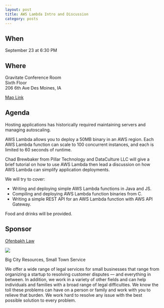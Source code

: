 ```yaml
---
layout: post
title: AWS Lambda Intro and Discussion
category: posts
---
```


## When

September 23 at 6:30 PM

## Where

Gravitate Conference Room<br />
Sixth Floor<br />
206 6th Ave Des Moines, IA

[Map Link](https://www.google.com/maps/place/206+6th+Ave,+Des+Moines,+IA+50309)

## Agenda

Hosting applications has historically required maintaining servers and managing autoscaling.

AWS Lambda allows you to deploy a 50MB binary in an AWS region. Each AWS Lambda function can scale to 100 concurrent instances, and each is limited to 60 seconds of runtime.

Chad Brewbaker from Pillar Technology and DataCulture LLC will give a brief tutorial on how to use AWS Lambda then lead a discussion on how AWS Lambda can simplify application deployments.

We will try to cover:

* Writing and deploying simple AWS Lambda functions in Java and JS.
* Compiling and deploying AWS Lambda function binaries from C.
* Writing a simple REST API for an  AWS Lambda function with AWS API Gateway.

Food and drinks will be provided.

## Sponsor

[Ofenbakh Law](http://www.ofenbakhlaw.com/)

![](http://www.ofenbakhlaw.com/180x160_logo.png)

Big City Resources, Small Town Service

We offer a wide range of legal services for small businesses that range from organizing a startup to resolving customer disputes — and everything in between.
In addition, we work in a variety of other fields and can help individuals and families with a broad range of legal difficulties. We know the toll these problems can have on a person or family and work with you to relieve that burden. We work hard to resolve any issue with the best possible solution to every problem.
